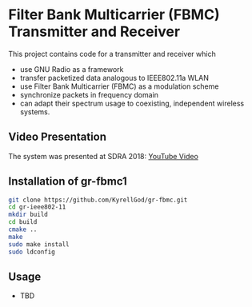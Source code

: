 # Filter Bank Multicarrier (FBMC) Transmitter and Receiver
This project contains code for a transmitter and receiver which
- use GNU Radio as a framework
- transfer packetized data analogous to IEEE802.11a WLAN
- use Filter Bank Multicarrier (FBMC) as a modulation scheme
- synchronize packets in frequency domain
- can adapt their spectrum usage to coexisting, independent wireless systems.

## Video Presentation
The system was presented at SDRA 2018: [YouTube Video](https://www.youtube.com/watch?v=2y5V_O9y9V0)

## Installation of gr-fbmc1
```bash
git clone https://github.com/KyrellGod/gr-fbmc.git
cd gr-ieee802-11
mkdir build
cd build
cmake ..
make
sudo make install
sudo ldconfig
```
## Usage
- TBD
